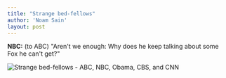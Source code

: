 ```yaml
---
title: "Strange bed-fellows"
author: 'Noam Sain'
layout: post
---
```


**NBC:** (to ABC) "Aren't we enough: Why does he keep talking about some Fox he can't get?"

![Strange bed-fellows - ABC, NBC, Obama, CBS, and CNN](https://1.bp.blogspot.com/_8aN4krk1nsk/TG_D692MFKI/AAAAAAAAAdI/Jl-e14gOOhw/s1600/20100322.jpg "They don't even give good talking head.")
